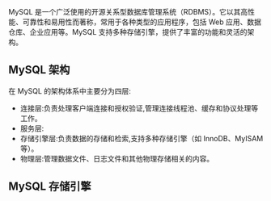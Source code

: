 MySQL 是一个广泛使用的开源关系型数据库管理系统（RDBMS）。它以其高性能、可靠性和易用性而著称，常用于各种类型的应用程序，包括 Web 应用、数据仓库、企业应用等。MySQL 支持多种存储引擎，提供了丰富的功能和灵活的架构。

## MySQL 架构

在 MySQL 的架构体系中主要分为四层:

- 连接层:负责处理客户端连接和授权验证,管理连接线程池、缓存和协议处理等工作。
- 服务层:
- 存储引擎层:负责数据的存储和检索,支持多种存储引擎（如 InnoDB、MyISAM 等）。
- 物理层:管理数据文件、日志文件和其他物理存储相关的内容。

## MySQL 存储引擎
